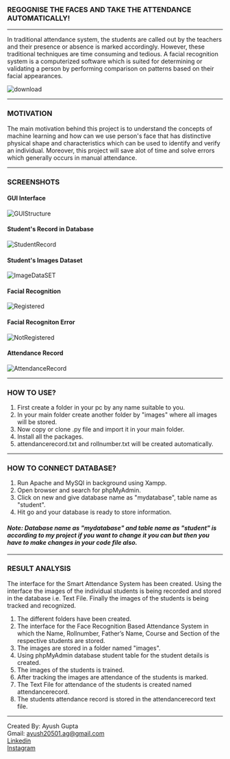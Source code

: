 ### REGOGNISE THE FACES AND TAKE THE ATTENDANCE AUTOMATICALLY!
***
In traditional attendance system, the students are called out by the teachers and their presence or absence is marked accordingly. However, these traditional techniques are time consuming and tedious. A facial recognition system is a computerized software which is suited for determining or validating a person by performing comparison on patterns based on their facial appearances.

![download](https://user-images.githubusercontent.com/77526719/148436174-bbeda420-8cdb-4b5d-aee8-7ba7e5a4033a.jpg)

***
### MOTIVATION
The main motivation behind this project is to understand the concepts of machine learning and how can we use person's face that has distinctive physical shape and characteristics which can be used to identify and verify an individual. Moreover, this project will save alot of time and solve errors which generally occurs in manual attendance.

***
### SCREENSHOTS
#### GUI Interface
![GUIStructure](https://user-images.githubusercontent.com/77526719/148437969-3bb37751-e083-4e50-8fd2-ac1c3b5c279a.png)
#### Student's Record in Database
![StudentRecord](https://user-images.githubusercontent.com/77526719/148437958-51a14863-9a3e-4489-9dae-9e4bdb9d38c8.png)
#### Student's Images Dataset
![ImageDataSET](https://user-images.githubusercontent.com/77526719/148437967-dd10c5ae-084c-4b9a-a701-5e07a5244176.png)
#### Facial Recognition
![Registered](https://user-images.githubusercontent.com/77526719/148437973-a724fb2b-92ba-4550-82f5-eeccbd9399e6.png)
#### Facial Recogniton Error
![NotRegistered](https://user-images.githubusercontent.com/77526719/148437972-ae30a0a7-f192-43df-9159-ff16f3268735.png)
#### Attendance Record
![AttendanceRecord](https://user-images.githubusercontent.com/77526719/148437965-49ae26c5-8ce5-4ff0-96e4-2dccd73873b6.png)

***
### HOW TO USE?
1. First create a folder in your pc by any name suitable to you.
2. In your main folder create another folder by "images" where all images will be stored.
3. Now copy or clone .py file and import it in your main folder.
4. Install all the packages.
5. attendancerecord.txt and rollnumber.txt will be created automatically.

***
### HOW TO CONNECT DATABASE?
1. Run Apache and MySQl in background using Xampp.
2. Open browser and search for phpMyAdmin.
3. Click on new and give database name as "mydatabase", table name as "student".
4. Hit go and your database is ready to store information.
#### *Note: Database name as "mydatabase" and table name as "student" is according to my project if you want to change it you can but then you have to make changes in your code file also.*

***
### RESULT ANALYSIS
The interface for the Smart Attendance System has been created. Using the interface the images of the individual students is being recorded and stored in the database i.e. Text 
File. Finally the images of the students is being tracked and recognized.
1. The different folders have been created.
2. The interface for the Face Recognition Based Attendance System in which the Name, Rollnumber, Father’s Name, Course and Section of the respective students are stored.
3. The images are stored in a folder named "images".
4. Using phpMyAdmin database student table for the student details is created.
5. The images of the students is trained.
6. After tracking the images are attendance of the students is marked.
7. The Text File for attendance of the students is created named attendancerecord.
8. The students attendance record is stored in the attendancerecord text file.

***
Created By: Ayush Gupta<br/>
Gmail: ayush20501.ag@gmail.com<br/>
[Linkedin](https://www.linkedin.com/in/ayush-gupta-3bb02a1a2)<br/>
[Instagram](https://www.instagram.com/ayushh__guptaa/)

